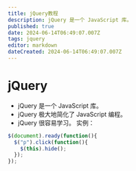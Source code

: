 ```yaml
---
title: jQuery教程
description: jQuery 是一个 JavaScript 库。
published: true
date: 2024-06-14T06:49:07.007Z
tags: jquery
editor: markdown
dateCreated: 2024-06-14T06:49:07.007Z
---
```


# jQuery
- jQuery 是一个 JavaScript 库。
- jQuery 极大地简化了 JavaScript 编程。
- jQuery 很容易学习。
实例：
```js
$(document).ready(function(){
  $("p").click(function(){
    $(this).hide();
  });
});
```